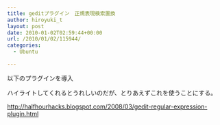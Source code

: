 ```yaml
---
title: geditプラグイン　正規表現検索置換
author: hiroyuki_t
layout: post
date: 2010-01-02T02:59:44+00:00
url: /2010/01/02/115944/
categories:
  - Ubuntu

---
```

<div class="section">
  <p>
    以下のプラグインを導入
  </p>
  
  <p>
    ハイライトしてくれるとうれしいのだが、とりあえずこれを使うことにする。
  </p>
  
  <p>
    <a href="http://halfhourhacks.blogspot.com/2008/03/gedit-regular-expression-plugin.html" target="_blank">http://halfhourhacks.blogspot.com/2008/03/gedit-regular-expression-plugin.html</a>
  </p>
</div>
